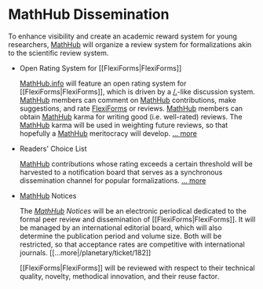 # MathHub Dissemination

To enhance visibility and create an academic reward system for young
researchers, [MathHub](https://mathhub.info) will organize a review
system for formalizations akin to the scientific review system.

  - Open Rating System for [[FlexiForms|FlexiForms]]
    
    [MathHub.info](https://mathhub.info) will feature an open rating
    system for [[FlexiForms|FlexiForms]], which is driven by a
    [/.](http://slashdot.org)-like discussion system.
    [MathHub](https://mathhub.info) members can comment on
    [MathHub](https://mathhub.info) contributions, make suggestions, and
    rate [FlexiForms](https://mathhub.info/FlexiForms) or reviews.
    [MathHub](https://mathhub.info) members can obtain
    [MathHub](https://mathhub.info) karma for writing good (i.e.
    well-rated) reviews. The [MathHub](https://mathhub.info) karma will
    be used in weighting future reviews, so that hopefully a
    [MathHub](https://mathhub.info) meritocracy will develop. [...
    more](http://trac.mathweb.org/planetary/ticket/176)

  - Readers' Choice List
    
    [MathHub](https://mathhub.info) contributions whose rating exceeds a
    certain threshold will be harvested to a notification board that
    serves as a synchronous dissemination channel for popular
    formalizations. [...
    more](http://trac.mathweb.org/planetary/ticket/177)

  - [MathHub](https://mathhub.info) Notices
    
    The *[MathHub](https://mathhub.info) Notices* will be an electronic
    periodical dedicated to the formal peer review and dissemination of
    [[FlexiForms|FlexiForms]]. It will be managed by an
    international editorial board, which will also determine the
    publication period and volume size. Both will be restricted, so that
    acceptance rates are competitive with international journals.
    [[...more|/planetary/ticket/182]]
    
    [[FlexiForms|FlexiForms]] will be reviewed with respect to
    their technical quality, novelty, methodical innovation, and their
    reuse factor.
